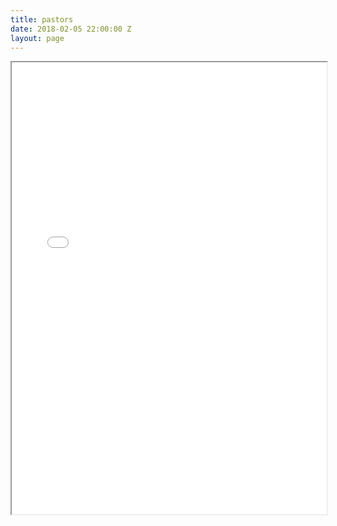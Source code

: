 ```yaml
---
title: pastors
date: 2018-02-05 22:00:00 Z
layout: page
---
```


<iframe id="mc-donation" src="[https://app.mobilecause.com/form/X0rKDw?utm_source=embed&utm_medium=page&utm_campaign=registration](https://app.mobilecause.com/form/X0rKDw?utm_source=embed&utm_medium=page&utm_campaign=registration "https://app.mobilecause.com/form/X0rKDw?utm_source=embed&utm_medium=page&utm_campaign=registration")" width="100%" height="723" overflow="scroll" onLoad="window.scrollTo(0,0);"></iframe>
